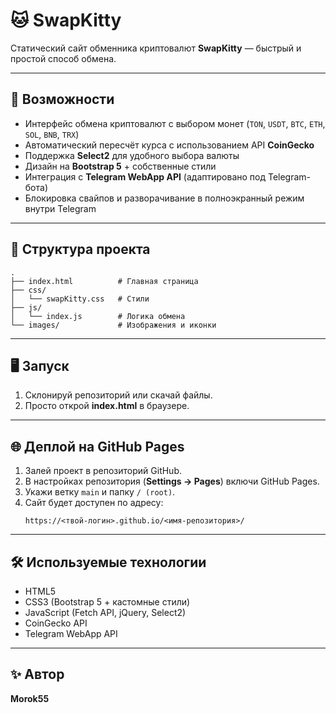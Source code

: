 # 🐱 SwapKitty

Статический сайт обменника криптовалют **SwapKitty** — быстрый и простой способ обмена.

---

## 🚀 Возможности
- Интерфейс обмена криптовалют с выбором монет (`TON`, `USDT`, `BTC`, `ETH`, `SOL`, `BNB`, `TRX`)
- Автоматический пересчёт курса с использованием API **CoinGecko**
- Поддержка **Select2** для удобного выбора валюты
- Дизайн на **Bootstrap 5** + собственные стили
- Интеграция с **Telegram WebApp API** (адаптировано под Telegram-бота)
- Блокировка свайпов и разворачивание в полноэкранный режим внутри Telegram

---

## 📂 Структура проекта
```text
.
├── index.html          # Главная страница
├── css/
│   └── swapKitty.css   # Стили
├── js/
│   └── index.js        # Логика обмена
└── images/             # Изображения и иконки
```

---

## 🖥️ Запуск
1. Склонируй репозиторий или скачай файлы.
2. Просто открой **index.html** в браузере.

---

## 🌐 Деплой на GitHub Pages
1. Залей проект в репозиторий GitHub.
2. В настройках репозитория (**Settings → Pages**) включи GitHub Pages.
3. Укажи ветку `main` и папку `/ (root)`.
4. Сайт будет доступен по адресу:
   ```
   https://<твой-логин>.github.io/<имя-репозитория>/
   ```

---

## 🛠️ Используемые технологии
- HTML5
- CSS3 (Bootstrap 5 + кастомные стили)
- JavaScript (Fetch API, jQuery, Select2)
- CoinGecko API
- Telegram WebApp API

---

## ✨ Автор
**Morok55**
